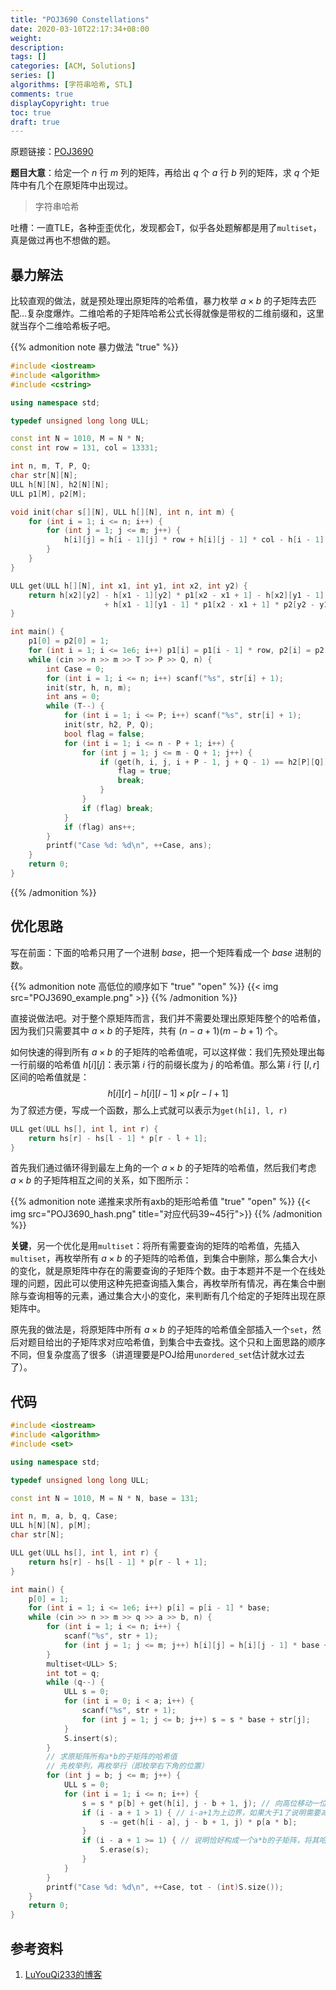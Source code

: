 ```yaml
---
title: "POJ3690 Constellations"
date: 2020-03-10T22:17:34+08:00
weight: 
description:
tags: []
categories: [ACM, Solutions]
series: []
algorithms: [字符串哈希, STL]
comments: true
displayCopyright: true
toc: true
draft: true
---
```


原题链接：[POJ3690](http://poj.org/problem?id=3690)

**题目大意**：给定一个 $n$ 行 $m$ 列的矩阵，再给出 $q$ 个 $a$ 行 $b$ 列的矩阵，求 $q$ 个矩阵中有几个在原矩阵中出现过。

<!--more-->

> 字符串哈希

吐槽：一直TLE，各种歪歪优化，发现都会T，似乎各处题解都是用了`multiset`，真是做过再也不想做的题。

## 暴力解法

比较直观的做法，就是预处理出原矩阵的哈希值，暴力枚举 $a\times b$ 的子矩阵去匹配...复杂度爆炸。二维哈希的子矩阵哈希公式长得就像是带权的二维前缀和，这里就当存个二维哈希板子吧。

{{% admonition note 暴力做法 "true" %}}
```cpp
#include <iostream>
#include <algorithm>
#include <cstring>

using namespace std;

typedef unsigned long long ULL;

const int N = 1010, M = N * N;
const int row = 131, col = 13331;

int n, m, T, P, Q;
char str[N][N];
ULL h[N][N], h2[N][N];
ULL p1[M], p2[M];

void init(char s[][N], ULL h[][N], int n, int m) {
    for (int i = 1; i <= n; i++) {
        for (int j = 1; j <= m; j++) {
            h[i][j] = h[i - 1][j] * row + h[i][j - 1] * col - h[i - 1][j - 1] * row * col + s[i][j];
        }
    }
}

ULL get(ULL h[][N], int x1, int y1, int x2, int y2) {
    return h[x2][y2] - h[x1 - 1][y2] * p1[x2 - x1 + 1] - h[x2][y1 - 1] * p2[y2 - y1 + 1]
                     + h[x1 - 1][y1 - 1] * p1[x2 - x1 + 1] * p2[y2 - y1 + 1];
}

int main() {
    p1[0] = p2[0] = 1;
    for (int i = 1; i <= 1e6; i++) p1[i] = p1[i - 1] * row, p2[i] = p2[i - 1] * col;
    while (cin >> n >> m >> T >> P >> Q, n) {
        int Case = 0;
        for (int i = 1; i <= n; i++) scanf("%s", str[i] + 1);
        init(str, h, n, m);
        int ans = 0;
        while (T--) {
            for (int i = 1; i <= P; i++) scanf("%s", str[i] + 1);
            init(str, h2, P, Q);
            bool flag = false;
            for (int i = 1; i <= n - P + 1; i++) {
                for (int j = 1; j <= m - Q + 1; j++) {
                    if (get(h, i, j, i + P - 1, j + Q - 1) == h2[P][Q]) {
                        flag = true;
                        break;
                    }
                }
                if (flag) break;
            }
            if (flag) ans++;
        }
        printf("Case %d: %d\n", ++Case, ans);
    }
    return 0;
}

```
{{% /admonition %}}

## 优化思路

写在前面：下面的哈希只用了一个进制 $base$，把一个矩阵看成一个 $base$ 进制的数。

{{% admonition note 高低位的顺序如下 "true" "open" %}}
{{< img src="POJ3690_example.png" >}}
{{% /admonition %}}

直接说做法吧。对于整个原矩阵而言，我们并不需要处理出原矩阵整个的哈希值，因为我们只需要其中 $a \times b$ 的子矩阵，共有 $(n-a+1)(m-b+1)$ 个。

如何快速的得到所有 $a \times b$ 的子矩阵的哈希值呢，可以这样做：我们先预处理出每一行前缀的哈希值 $h[i][j]$：表示第 $i$ 行的前缀长度为 $j$ 的哈希值。那么第 $i$ 行 $[l,r]$ 区间的哈希值就是：
$$
h[i][r] - h[i][l - 1] \times p[r-l+1]
$$
为了叙述方便，写成一个函数，那么上式就可以表示为`get(h[i], l, r)`

```cpp
ULL get(ULL hs[], int l, int r) {
    return hs[r] - hs[l - 1] * p[r - l + 1];
}
```

首先我们通过循环得到最左上角的一个 $a \times b$ 的子矩阵的哈希值，然后我们考虑 $a\times b$ 的子矩阵相互之间的关系，如下图所示：

{{% admonition note 递推来求所有axb的矩形哈希值 "true" "open" %}}
{{< img src="POJ3690_hash.png" title="对应代码39~45行">}}
{{% /admonition %}}

**关键**，另一个优化是用`multiset`：将所有需要查询的矩阵的哈希值，先插入`multiset`，再枚举所有 $a\times b$ 的子矩阵的哈希值，到集合中删除，那么集合大小的变化，就是原矩阵中存在的需要查询的子矩阵个数。由于本题并不是一个在线处理的问题，因此可以使用这种先把查询插入集合，再枚举所有情况，再在集合中删除与查询相等的元素，通过集合大小的变化，来判断有几个给定的子矩阵出现在原矩阵中。

原先我的做法是，将原矩阵中所有 $a\times b$ 的子矩阵的哈希值全部插入一个`set`，然后对题目给出的子矩阵求对应哈希值，到集合中去查找。这个只和上面思路的顺序不同，但复杂度高了很多（讲道理要是POJ给用`unordered_set`估计就水过去了）。


## 代码

```cpp
#include <iostream>
#include <algorithm>
#include <set>

using namespace std;

typedef unsigned long long ULL;

const int N = 1010, M = N * N, base = 131;

int n, m, a, b, q, Case;
ULL h[N][N], p[M];
char str[N];

ULL get(ULL hs[], int l, int r) {
    return hs[r] - hs[l - 1] * p[r - l + 1];
}

int main() {
    p[0] = 1;
    for (int i = 1; i <= 1e6; i++) p[i] = p[i - 1] * base;
    while (cin >> n >> m >> q >> a >> b, n) {
        for (int i = 1; i <= n; i++) {
            scanf("%s", str + 1);
            for (int j = 1; j <= m; j++) h[i][j] = h[i][j - 1] * base + str[j];
        }
        multiset<ULL> S;
        int tot = q;
        while (q--) {
            ULL s = 0;
            for (int i = 0; i < a; i++) {
                scanf("%s", str + 1);
                for (int j = 1; j <= b; j++) s = s * base + str[j];
            }
            S.insert(s);
        }
        // 求原矩阵所有a*b的子矩阵的哈希值
        // 先枚举列，再枚举行（即枚举右下角的位置）
        for (int j = b; j <= m; j++) {
            ULL s = 0;
            for (int i = 1; i <= n; i++) {
                s = s * p[b] + get(h[i], j - b + 1, j); // 向高位移动一位，再加上第i行的哈希值 
                if (i - a + 1 > 1) { // i-a+1为上边界，如果大于1了说明需要减去第i-a行的哈希值
                    s -= get(h[i - a], j - b + 1, j) * p[a * b];
                }
                if (i - a + 1 >= 1) { // 说明恰好构成一个a*b的子矩阵，将其哈希值从集合中删去
                    S.erase(s);
                }
            }
        }
        printf("Case %d: %d\n", ++Case, tot - (int)S.size());
    }
    return 0;
}
```

## 参考资料

1. [LuYouQi233的博客](https://www.cnblogs.com/luyouqi233/p/8010951.html)